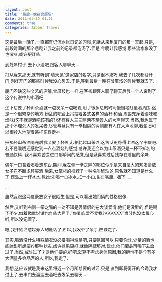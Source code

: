 ```yaml
---
layout: post
title: "最后一晚在曾厝垵"
date: 2012-02-25 01:02
comments: true
categories: Jabber Travel
---
```


这是最后一晚了,一直都有记流水帐日记的习惯,包括从来到厦门的那一天起,只是,前段时间的那个悲剧让我之前的记录都泡汤了.但是,今晚让我感觉,那些流水帐没了也没啥,或许更好些.

到处串村子,去下小酒吧,跟客人聊聊天...

打从我来那天,就有听到"晴天见"这家店的名字,只是很不凑巧,我去了几次都没开门,刚好开门的那些时候我没心思去.于是,等到最后一晚在曾厝垵的时候我就去了.
<!-- more -->
厦门不缺这些文艺的店铺,曾厝垵也一样.在客栈跟客人聊了聊天后我一个人来到了这个传说中的小酒吧.

坐下后要了杯山茶酒就一边发呆一边喝着,用了很多息的时间慢慢地打量着周围.这是一个很繁杂的地方.纷乱的吧台上吊摆着各式各样的酒杯,和酒.周围充斥着酒味和烟味(这不就是酒吧该有的?)还有客人三三两两不理旁人的大声聊天.当然,我也属于那个不理旁人的发呆者.尽管与我只有一拳相隔的两侧都有人在大声地聊,我依旧可以很投入地望着某样东西走神.

把那杯山茶酒喝完后我又要了杯苦艾.相比起山茶酒,这苦艾更称得上酒这个字眼吧.若不是喉咙还感觉到一点点酒烧的感觉,或许我还会以为山茶酒只是一杯不知名的普通饮料.
我不喜欢苦艾进口那瞬间的感觉,但是我喜欢过后残存在嘴里的余味.

偶尔一口含着喝着想东西,期间,我左侧一拳之隔的那位似乎是来自厦大的短发豪放女子在不断求醉买酒.后来,女掌柜的推荐了一种名叫琥珀的,原名就不知道是什么了.还递上一杯冰水,教她:先喝一口冰水,抿一小口,含在嘴里...咽下......

…

虽然我跟这两位豪放女子很陌生,但是,可以看出她们俩的性格很像.

然后,又听到右侧一拳之隔的一对不知是否情侣的在大谈爱情,他们是没醉的,但是喝了不少,借着微晕说话也有些大声了."你到底爱不爱我?XXXXXX"当时也没太留心听,所以没记着了.

嗯,我开始注意起旁人的说话了,所以,我发不了呆了,应该走了.

其实,喝酒没什么特殊情况没必要喝得烂醉吧,只要氛围可以,只要你想,少量的酒也能达到所想要的那种状态,或许效果更好,就像隔壁那对,我想,他们要是再喝下去会过了.当然,或许过了才是他们要的.好吧,就算不考虑身体原因,我的确也不是个有多大酒量多会品酒的人,所以,我走了.

我想,这应该就是我来这里将近一个月所想要的过活.只是,直到即将离开的今晚我才过上了.去串门去溜达去酒吧去发呆去聊天...